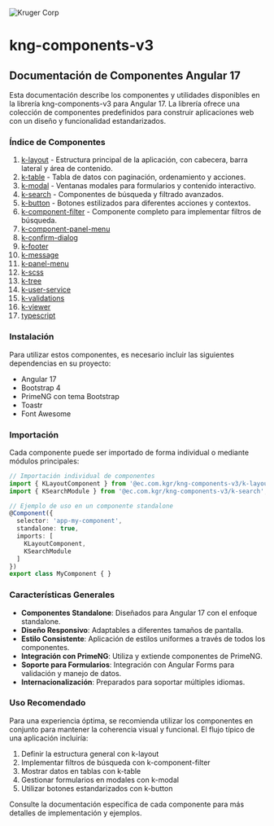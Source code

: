 ![Kruger Corp](https://img.shields.io/badge/Kruger_Corp_®-Copyright_2022-blue)

# kng-components-v3

## Documentación de Componentes Angular 17

Esta documentación describe los componentes y utilidades disponibles en la librería kng-components-v3 para Angular 17. La librería ofrece una colección de componentes predefinidos para construir aplicaciones web con un diseño y funcionalidad estandarizados.

### Índice de Componentes

1. [k-layout](https://github.com/kcomponents/kodex-documentation/blob/simple/ng17/k-layout.md) - Estructura principal de la aplicación, con cabecera, barra lateral y área de contenido.
2. [k-table](https://github.com/kcomponents/kodex-documentation/blob/simple/ng17/k-table.md) - Tabla de datos con paginación, ordenamiento y acciones.
3. [k-modal](https://github.com/kcomponents/kodex-documentation/blob/simple/ng17/k-modal.md) - Ventanas modales para formularios y contenido interactivo.
4. [k-search](https://github.com/kcomponents/kodex-documentation/blob/simple/ng17/k-search.md) - Componentes de búsqueda y filtrado avanzados.
5. [k-button](https://github.com/kcomponents/kodex-documentation/blob/simple/ng17/k-button.md) - Botones estilizados para diferentes acciones y contextos.
6. [k-component-filter](https://github.com/kcomponents/kodex-documentation/blob/simple/ng17/k-component-filter.md) - Componente completo para implementar filtros de búsqueda.
7. [k-component-panel-menu](https://github.com/kcomponents/kodex-documentation/blob/simple/ng17/k-component-panel-menu.md)
8. [k-confirm-dialog](https://github.com/kcomponents/kodex-documentation/blob/simple/ng17/k-confirm-dialog.md)
9. [k-footer](https://github.com/kcomponents/kodex-documentation/blob/simple/ng17/k-footer.md)
10. [k-message](https://github.com/kcomponents/kodex-documentation/blob/simple/ng17/k-message.md)
11. [k-panel-menu](https://github.com/kcomponents/kodex-documentation/blob/simple/ng17/k-panel-menu.md)
12. [k-scss](https://github.com/kcomponents/kodex-documentation/blob/simple/ng17k-scss.md)
13. [k-tree](https://github.com/kcomponents/kodex-documentation/blob/simple/ng17/k-tree.md)
14. [k-user-service](https://github.com/kcomponents/kodex-documentation/blob/simple/k-user-service.md)
15. [k-validations](https://github.com/kcomponents/kodex-documentation/blob/simple/k-validations.md)
16. [k-viewer](https://github.com/kcomponents/kodex-documentation/blob/simple/k-viewer.md)
17. [typescript](https://github.com/kcomponents/kodex-documentation/blob/simple/typescript.md)


### Instalación

Para utilizar estos componentes, es necesario incluir las siguientes dependencias en su proyecto:

- Angular 17
- Bootstrap 4
- PrimeNG con tema Bootstrap
- Toastr
- Font Awesome

### Importación

Cada componente puede ser importado de forma individual o mediante módulos principales:

```typescript
// Importación individual de componentes
import { KLayoutComponent } from '@ec.com.kgr/kng-components-v3/k-layout';
import { KSearchModule } from '@ec.com.kgr/kng-components-v3/k-search';

// Ejemplo de uso en un componente standalone
@Component({
  selector: 'app-my-component',
  standalone: true,
  imports: [
    KLayoutComponent,
    KSearchModule
  ]
})
export class MyComponent { }
```

### Características Generales

- **Componentes Standalone**: Diseñados para Angular 17 con el enfoque standalone.
- **Diseño Responsivo**: Adaptables a diferentes tamaños de pantalla.
- **Estilo Consistente**: Aplicación de estilos uniformes a través de todos los componentes.
- **Integración con PrimeNG**: Utiliza y extiende componentes de PrimeNG.
- **Soporte para Formularios**: Integración con Angular Forms para validación y manejo de datos.
- **Internacionalización**: Preparados para soportar múltiples idiomas.

### Uso Recomendado

Para una experiencia óptima, se recomienda utilizar los componentes en conjunto para mantener la coherencia visual y funcional. El flujo típico de una aplicación incluiría:

1. Definir la estructura general con k-layout
2. Implementar filtros de búsqueda con k-component-filter
3. Mostrar datos en tablas con k-table
4. Gestionar formularios en modales con k-modal
5. Utilizar botones estandarizados con k-button

Consulte la documentación específica de cada componente para más detalles de implementación y ejemplos.
